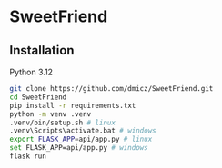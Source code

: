 # SweetFriend

## Installation

Python 3.12

```sh
git clone https://github.com/dmicz/SweetFriend.git
cd SweetFriend
pip install -r requirements.txt
python -m venv .venv
.venv/bin/setup.sh # linux
.venv\Scripts\activate.bat # windows
export FLASK_APP=api/app.py # linux
set FLASK_APP=api/app.py # windows
flask run
```